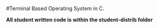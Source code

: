 #Terminal Based Operating System in C.

**All student written code is within the student-distrib folder**
